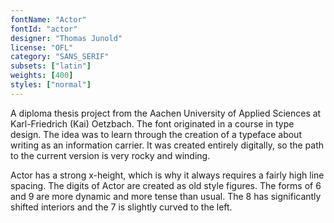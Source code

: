 ```yaml
---
fontName: "Actor"
fontId: "actor"
designer: "Thomas Junold"
license: "OFL"
category: "SANS_SERIF"
subsets: ["latin"]
weights: [400]
styles: ["normal"]
---
```


<p>A diploma thesis project from the Aachen University of Applied Sciences at Karl-Friedrich (Kai) Oetzbach. The font originated in a course in type design. The idea was to learn through the creation of a typeface about writing as an information carrier. It was created entirely digitally, so the path to the current version is very rocky and winding.</p> <p>Actor has a strong x-height, which is why it always requires a fairly high line spacing. The digits of Actor are created as old style figures. The forms of 6 and 9 are more dynamic and more tense than usual. The 8 has significantly shifted interiors and the 7 is slightly curved to the left.</p>